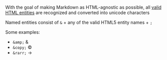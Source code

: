 With the goal of making Markdown as 
HTML-agnostic as possible, all [valid HTML entities][] 
are recognized and converted into unicode characters

Named entities consist of `&` + any of the valid 
HTML5 entity names + `;` 

Some examples:

- `&amp;` &amp; 
- `&copy;` &copy;
- `&rarr;` &rarr;

[valid HTML entities]:(https://html.spec.whatwg.org/multipage/entities.json)